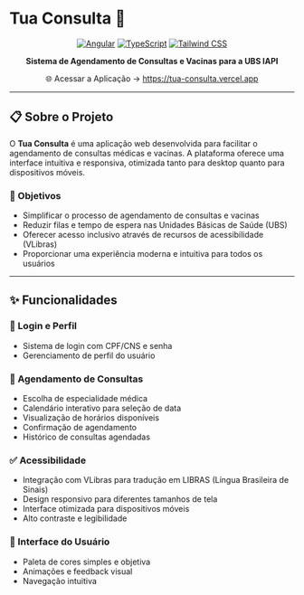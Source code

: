 # Tua Consulta 🏥

<div align="center">

[![Angular](https://img.shields.io/badge/Angular-18+-DD0031?style=for-the-badge&logo=angular)](https://angular.io/)
[![TypeScript](https://img.shields.io/badge/TypeScript-5.5+-3178C6?style=for-the-badge&logo=typescript)](https://www.typescriptlang.org/)
[![Tailwind CSS](https://img.shields.io/badge/Tailwind_CSS-3.4+-38B2AC?style=for-the-badge&logo=tailwind-css)](https://tailwindcss.com/)

**Sistema de Agendamento de Consultas e Vacinas para a UBS IAPI**

🌐 Acessar a Aplicação → https://tua-consulta.vercel.app

</div>

---

## 📋 Sobre o Projeto

O **Tua Consulta** é uma aplicação web desenvolvida para facilitar o agendamento de consultas médicas e vacinas. A plataforma oferece uma interface intuitiva e responsiva, otimizada tanto para desktop quanto para dispositivos móveis.

### 🎯 Objetivos

- Simplificar o processo de agendamento de consultas e vacinas
- Reduzir filas e tempo de espera nas Unidades Básicas de Saúde (UBS)
- Oferecer acesso inclusivo através de recursos de acessibilidade (VLibras)
- Proporcionar uma experiência moderna e intuitiva para todos os usuários

---

## ✨ Funcionalidades

### 🔐 Login e Perfil
- Sistema de login com CPF/CNS e senha
- Gerenciamento de perfil do usuário

### 📅 Agendamento de Consultas
- Escolha de especialidade médica
- Calendário interativo para seleção de data
- Visualização de horários disponíveis
- Confirmação de agendamento
- Histórico de consultas agendadas


### ✅ Acessibilidade
- Integração com VLibras para tradução em LIBRAS (Língua Brasileira de Sinais)
- Design responsivo para diferentes tamanhos de tela
- Interface otimizada para dispositivos móveis
- Alto contraste e legibilidade

### 🎨 Interface do Usuário
- Paleta de cores simples e objetiva
- Animações e feedback visual
- Navegação intuitiva

</div>